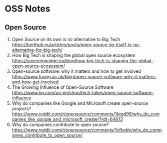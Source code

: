 # OSS Notes

## Open Source
1. Open Source on its own is no alternative to Big Tech https://berthub.eu/articles/posts/open-source-by-itself-is-no-alternative-for-big-tech/
2. How Big Tech is shaping the global open source ecosystem https://sovereignedge.eu/blog/how-big-tech-is-shaping-the-global-open-source-ecosystem/
3. Open-source software: why it matters and how to get involved https://www.turing.ac.uk/blog/open-source-software-why-it-matters-and-how-get-involved
4. The Growing Influence of Open-Source Software https://www.hp.com/us-en/shop/tech-takes/open-source-software-influence
5. Why do companies like Google and Microsoft create open-source projects? https://www.reddit.com/r/opensource/comments/1btgd99/why_do_companies_like_google_and_microsoft_create/?rdt=64613
6. Why do companies contribute to open source? https://www.reddit.com/r/opensource/comments/1cfbxbh/why_do_companies_contribute_to_open_source/

